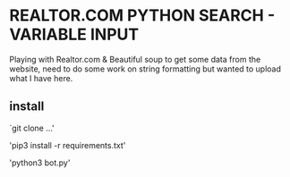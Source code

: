 # REALTOR.COM PYTHON SEARCH - VARIABLE INPUT

Playing with Realtor.com & Beautiful soup to get some data from the website, need to do some work on string formatting but wanted to upload what I have here.


## install

`git clone ...'

'pip3 install -r requirements.txt'

'python3 bot.py'


